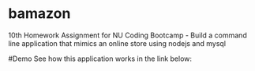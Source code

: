# bamazon
10th Homework Assignment for NU Coding Bootcamp - Build a command line application that mimics an online store using nodejs and mysql

#Demo
See how this application works in the link below:
